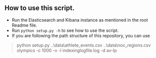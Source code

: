 ## How to use this script.
- Run the Elasticsearch and Kibana instance as mentioned in the root Readme file.
- Run `python setup.py -h` to see how to use the script.
- If you are following the path structure of this repository, you can use
> python setup.py ..\data\athlete_events.csv ..\data\noc_regions.csv olympics -c 1000 -v -l indexinglogfile.log -d av-lp
